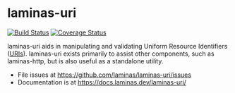 # laminas-uri

[![Build Status](https://travis-ci.org/laminas/laminas-uri.svg?branch=master)](https://travis-ci.org/laminas/laminas-uri)
[![Coverage Status](https://coveralls.io/repos/github/laminas/laminas-uri/badge.svg?branch=master)](https://coveralls.io/github/laminas/laminas-uri?branch=master)

laminas-uri aids in manipulating and validating Uniform Resource Identifiers
([URIs](http://www.ietf.org/rfc/rfc3986.txt)). laminas-uri exists primarily to
assist other components, such as laminas-http, but is also useful as a standalone
utility.

- File issues at https://github.com/laminas/laminas-uri/issues
- Documentation is at https://docs.laminas.dev/laminas-uri/
